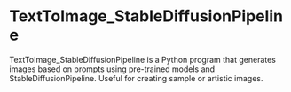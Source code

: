 # TextToImage_StableDiffusionPipeline
TextToImage_StableDiffusionPipeline is a Python program that generates images based on prompts using pre-trained models and StableDiffusionPipeline. Useful for creating sample or artistic images.
